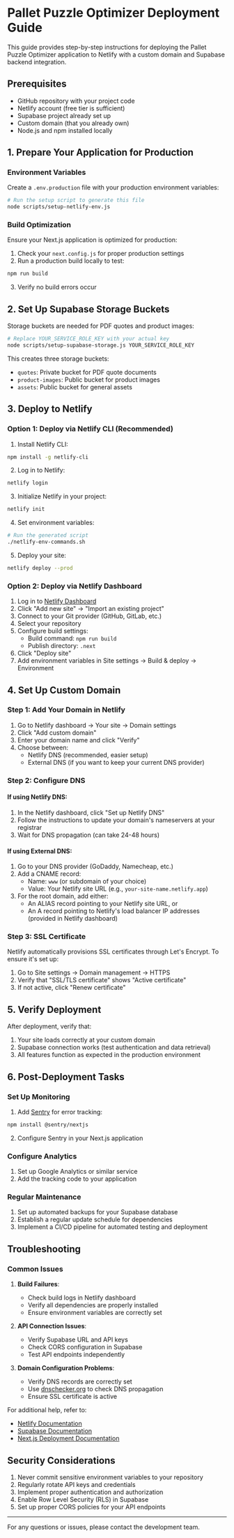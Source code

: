 # Pallet Puzzle Optimizer Deployment Guide

This guide provides step-by-step instructions for deploying the Pallet Puzzle Optimizer application to Netlify with a custom domain and Supabase backend integration.

## Prerequisites

- GitHub repository with your project code
- Netlify account (free tier is sufficient)
- Supabase project already set up
- Custom domain (that you already own)
- Node.js and npm installed locally

## 1. Prepare Your Application for Production

### Environment Variables

Create a `.env.production` file with your production environment variables:

```bash
# Run the setup script to generate this file
node scripts/setup-netlify-env.js
```

### Build Optimization

Ensure your Next.js application is optimized for production:

1. Check your `next.config.js` for proper production settings
2. Run a production build locally to test:

```bash
npm run build
```

3. Verify no build errors occur

## 2. Set Up Supabase Storage Buckets

Storage buckets are needed for PDF quotes and product images:

```bash
# Replace YOUR_SERVICE_ROLE_KEY with your actual key
node scripts/setup-supabase-storage.js YOUR_SERVICE_ROLE_KEY
```

This creates three storage buckets:
- `quotes`: Private bucket for PDF quote documents
- `product-images`: Public bucket for product images
- `assets`: Public bucket for general assets

## 3. Deploy to Netlify

### Option 1: Deploy via Netlify CLI (Recommended)

1. Install Netlify CLI:
```bash
npm install -g netlify-cli
```

2. Log in to Netlify:
```bash
netlify login
```

3. Initialize Netlify in your project:
```bash
netlify init
```

4. Set environment variables:
```bash
# Run the generated script
./netlify-env-commands.sh
```

5. Deploy your site:
```bash
netlify deploy --prod
```

### Option 2: Deploy via Netlify Dashboard

1. Log in to [Netlify Dashboard](https://app.netlify.com/)
2. Click "Add new site" → "Import an existing project"
3. Connect to your Git provider (GitHub, GitLab, etc.)
4. Select your repository
5. Configure build settings:
   - Build command: `npm run build`
   - Publish directory: `.next`
6. Click "Deploy site"
7. Add environment variables in Site settings → Build & deploy → Environment

## 4. Set Up Custom Domain

### Step 1: Add Your Domain in Netlify

1. Go to Netlify dashboard → Your site → Domain settings
2. Click "Add custom domain"
3. Enter your domain name and click "Verify"
4. Choose between:
   - Netlify DNS (recommended, easier setup)
   - External DNS (if you want to keep your current DNS provider)

### Step 2: Configure DNS

#### If using Netlify DNS:

1. In the Netlify dashboard, click "Set up Netlify DNS"
2. Follow the instructions to update your domain's nameservers at your registrar
3. Wait for DNS propagation (can take 24-48 hours)

#### If using External DNS:

1. Go to your DNS provider (GoDaddy, Namecheap, etc.)
2. Add a CNAME record:
   - Name: `www` (or subdomain of your choice)
   - Value: Your Netlify site URL (e.g., `your-site-name.netlify.app`)
3. For the root domain, add either:
   - An ALIAS record pointing to your Netlify site URL, or
   - An A record pointing to Netlify's load balancer IP addresses (provided in Netlify dashboard)

### Step 3: SSL Certificate

Netlify automatically provisions SSL certificates through Let's Encrypt. To ensure it's set up:

1. Go to Site settings → Domain management → HTTPS
2. Verify that "SSL/TLS certificate" shows "Active certificate"
3. If not active, click "Renew certificate"

## 5. Verify Deployment

After deployment, verify that:

1. Your site loads correctly at your custom domain
2. Supabase connection works (test authentication and data retrieval)
3. All features function as expected in the production environment

## 6. Post-Deployment Tasks

### Set Up Monitoring

1. Add [Sentry](https://sentry.io/) for error tracking:
```bash
npm install @sentry/nextjs
```

2. Configure Sentry in your Next.js application

### Configure Analytics

1. Set up Google Analytics or similar service
2. Add the tracking code to your application

### Regular Maintenance

1. Set up automated backups for your Supabase database
2. Establish a regular update schedule for dependencies
3. Implement a CI/CD pipeline for automated testing and deployment

## Troubleshooting

### Common Issues

1. **Build Failures**:
   - Check build logs in Netlify dashboard
   - Verify all dependencies are properly installed
   - Ensure environment variables are correctly set

2. **API Connection Issues**:
   - Verify Supabase URL and API keys
   - Check CORS configuration in Supabase
   - Test API endpoints independently

3. **Domain Configuration Problems**:
   - Verify DNS records are correctly set
   - Use [dnschecker.org](https://dnschecker.org/) to check DNS propagation
   - Ensure SSL certificate is active

For additional help, refer to:
- [Netlify Documentation](https://docs.netlify.com/)
- [Supabase Documentation](https://supabase.com/docs)
- [Next.js Deployment Documentation](https://nextjs.org/docs/deployment)

## Security Considerations

1. Never commit sensitive environment variables to your repository
2. Regularly rotate API keys and credentials
3. Implement proper authentication and authorization
4. Enable Row Level Security (RLS) in Supabase
5. Set up proper CORS policies for your API endpoints

---

For any questions or issues, please contact the development team.
